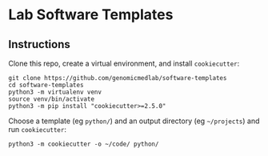 # Lab Software Templates

## Instructions

Clone this repo, create a virtual environment, and install `cookiecutter`:

```shell
git clone https://github.com/genomicmedlab/software-templates
cd software-templates
python3 -m virtualenv venv
source venv/bin/activate
python3 -m pip install "cookiecutter>=2.5.0"
```

Choose a template (eg `python/`) and an output directory (eg `~/projects`) and run `cookiecutter`:

```shell
python3 -m cookiecutter -o ~/code/ python/
```
